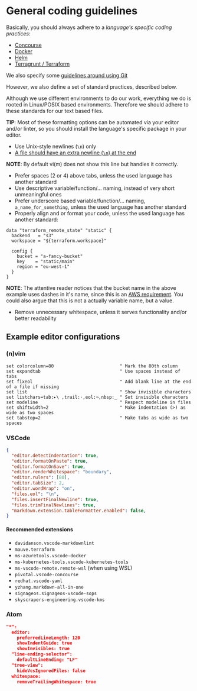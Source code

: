 # General coding guidelines

Basically, you should always adhere to a *language's specific coding practices*:

* [Concourse](concourse.md)
* [Docker](docker.md)
* [Helm](helm.md)
* [Terragrunt / Terraform](terragrunt.md)

We also specify some [guidelines around using Git](git.md)

However, we also define a set of standard practices, described below.

Although we use different environments to do our work, everything we do is rooted in Linux/POSIX based environments. Therefore we should adhere to these standards for our text based files.

**TIP**: Most of these formatting options can be automated via your editor and/or linter, so you should install the language's specific package in your editor.

* Use Unix-style newlines (`\n`) only
* [A file should have an extra newline (`\n`) at the end](http://pubs.opengroup.org/onlinepubs/9699919799/basedefs/V1_chap03.html#tag_03_206)

**NOTE**: By default vi(m) does not show this line but handles it correctly.

* Prefer spaces (2 or 4) above tabs, unless the used language has another standard
* Use descriptive variable/function/... naming, instead of very short unmeaningful ones
* Prefer underscore based variable/function/... naming, `a_name_for_something`, unless the used language has another standard
* Properly align and or format your code, unless the used language has another standard:

```hcl
data "terraform_remote_state" "static" {
  backend   = "s3"
  workspace = "${terraform.workspace}"

  config {
    bucket = "a-fancy-bucket"
    key    = "static/main"
    region = "eu-west-1"
  }
}
```

**NOTE**: The attentive reader notices that the bucket name in the above example uses dashes in it's name, since this is an [AWS requirement](https://docs.aws.amazon.com/awscloudtrail/latest/userguide/cloudtrail-s3-bucket-naming-requirements.html). You could also argue that this is not a actually variable name, but a value.

* Remove unnecessary whitespace, unless it serves functionality and/or better readability

## Example editor configurations

### (n)vim

```vimrc
set colorcolumn=80                         " Mark the 80th column
set expandtab                              " Use spaces instead of tabs
set fixeol                                 " Add blank line at the end of a file if missing
set list                                   " Show invisible characters
set listchars=tab:▸\ ,trail:·,eol:¬,nbsp:_ " Set invisible characters
set modeline                               " Respect modeline in files
set shiftwidth=2                           " Make indentation (>) as wide as two spaces
set tabstop=2                              " Make tabs as wide as two spaces
```

### VSCode

```json
{
  "editor.detectIndentation": true,
  "editor.formatOnPaste": true,
  "editor.formatOnSave": true,
  "editor.renderWhitespace": "boundary",
  "editor.rulers": [80],
  "editor.tabSize": 2,
  "editor.wordWrap": "on",
  "files.eol": "\n",
  "files.insertFinalNewline": true,
  "files.trimFinalNewlines": true,
  "markdown.extension.tableFormatter.enabled": false,
}
```

#### Recommended extensions

* `davidanson.vscode-markdownlint`
* `mauve.terraform`
* `ms-azuretools.vscode-docker`
* `ms-kubernetes-tools.vscode-kubernetes-tools`
* `ms-vscode-remote.remote-wsl` (when using WSL)
* `pivotal.vscode-concourse`
* `redhat.vscode-yaml`
* `yzhang.markdown-all-in-one`
* `signageos.signageos-vscode-sops`
* `skyscrapers-engineering.vscode-kms`

### Atom

```json
"*":
  editor:
    preferredLineLength: 120
    showIndentGuide: true
    showInvisibles: true
  "line-ending-selector":
    defaultLineEnding: "LF"
  "tree-view":
    hideVcsIgnoredFiles: false
  whitespace:
    removeTrailingWhitespace: true
```
